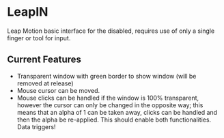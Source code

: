LeapIN
======

Leap Motion basic interface for the disabled, requires use of only a single finger or tool for input.

Current Features
--

- Transparent window with green border to show window (will be removed at release)
- Mouse cursor can be moved.
- Mouse clicks can be handled if the window is 100% transparent, however the cursor can only be changed in the opposite way; this means that an alpha of 1 can be taken away, clicks can be handled and then the alpha be re-applied. This should enable both functionalities. Data triggers!


